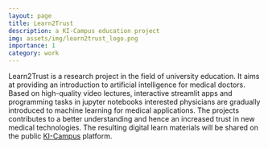 ```yaml
---
layout: page
title: Learn2Trust
description: a KI-Campus education project
img: assets/img/learn2trust_logo.png
importance: 1
category: work
---
```


Learn2Trust is a research project in the field of university education. It aims at providing an introduction to artificial intelligence for medical doctors. Based on high-quality video lectures, interactive streamlit apps and programming tasks in jupyter notebooks interested physicians are gradually introduced to machine learning for medical applications. The projects contributes to a better understanding and hence an increased trust in new medical technologies. The resulting digital learn materials will be shared on the public [KI-Campus](https://ki-campus.org) platform.

